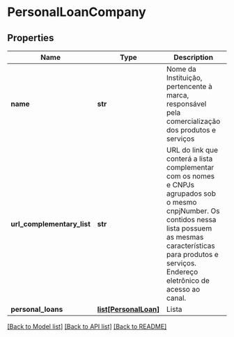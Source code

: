 # PersonalLoanCompany

## Properties
Name | Type | Description | Notes
------------ | ------------- | ------------- | -------------
**name** | **str** | Nome da Instituição, pertencente à marca, responsável pela comercialização dos produtos e serviços | 
**url_complementary_list** | **str** | URL do link que conterá a lista complementar com os nomes e CNPJs agrupados sob o mesmo cnpjNumber. Os contidos nessa lista possuem as mesmas características para produtos e serviços. Endereço eletrônico de acesso ao canal. | [optional] 
**personal_loans** | [**list[PersonalLoan]**](PersonalLoan.md) | Lista | 

[[Back to Model list]](../README.md#documentation-for-models) [[Back to API list]](../README.md#documentation-for-api-endpoints) [[Back to README]](../README.md)

